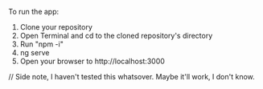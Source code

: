 To run the app:

1. Clone your repository
2. Open Terminal and cd to the cloned repository's directory
3. Run "npm -i"
4. ng serve
5. Open your browser to http://localhost:3000

// Side note, I haven't tested this whatsover. Maybe it'll work, I don't know. 
